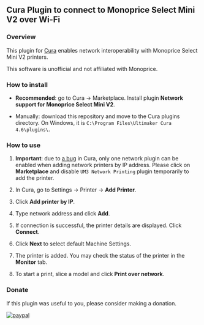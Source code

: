 ## Cura Plugin to connect to Monoprice Select Mini V2 over Wi-Fi

### Overview

This plugin for [Cura](https://github.com/ultimaker/cura) enables network interoperability with Monoprice Select Mini V2 printers.

This software is unofficial and not affiliated with Monoprice.

### How to install

* **Recommended**: go to Cura → Marketplace. Install plugin **Network support for Monoprice Select Mini V2**.

* Manually: download this repository and move to the Cura plugins directory. On Windows, it is 
`C:\Program Files\Ultimaker Cura 4.6\plugins\`.

### How to use

1. **Important**: due to [a bug](https://github.com/Ultimaker/Cura/issues/7739) in Cura, only one network plugin can be enabled when adding network printers by IP address. Please click on **Marketplace** and disable `UM3 Network Printing` plugin temporarily to add the printer.

1. In Cura, go to Settings → Printer →  **Add Printer**.

1. Click **Add printer by IP**.

1. Type network address and click **Add**.

1. If connection is successful, the printer details are displayed. Click **Connect**.

1. Click **Next** to select default Machine Settings.

1. The printer is added. You may check the status of the printer in the **Monitor** tab.

1. To start a print, slice a model and click **Print over network**.

### Donate

If this plugin was useful to you, please consider making a donation.

[![paypal](https://www.paypalobjects.com/en_US/i/btn/btn_donateCC_LG.gif)](https://www.paypal.com/cgi-bin/webscr?cmd=_s-xclick&hosted_button_id=AHZG8HGU4GM8G)